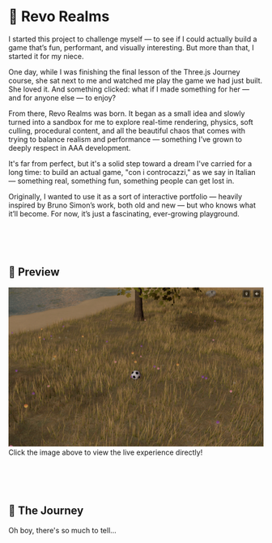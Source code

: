# 🪩 Revo Realms

I started this project to challenge myself — to see if I could actually build a game that’s fun, performant, and visually interesting. But more than that, I started it for my niece.

One day, while I was finishing the final lesson of the Three.js Journey course, she sat next to me and watched me play the game we had just built. She loved it. And something clicked: what if I made something for her — and for anyone else — to enjoy?

From there, Revo Realms was born. It began as a small idea and slowly turned into a sandbox for me to explore real-time rendering, physics, soft culling, procedural content, and all the beautiful chaos that comes with trying to balance realism and performance — something I’ve grown to deeply respect in AAA development.

It's far from perfect, but it's a solid step toward a dream I've carried for a long time: to build an actual game, "con i controcazzi," as we say in Italian — something real, something fun, something people can get lost in.

Originally, I wanted to use it as a sort of interactive portfolio — heavily inspired by Bruno Simon’s work, both old and new — but who knows what it’ll become. For now, it’s just a fascinating, ever-growing playground.

<br />
<br />
<br />

## 🌅 Preview

[![Preview Image](/public/docs-preview.webp)](https://revo-realms.aleksandargjoreski.dev")
Click the image above to view the live experience directly!

<br />
<br />
<br />

## 🚀 The Journey

Oh boy, there's so much to tell...
